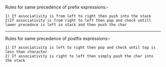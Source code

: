 Rules for same precedence of prefix expressions:-

    1) If associativity is from left to right then push into the stack
    2)If associativity is from right to left then pop and check untill lower precednce is left in stack and then push the char
 ----------------------------------------------------------------------------------------------------------------------------------------
 Rules for same precedence of postfix expressions:-
 
    1) If associativity is left to right then pop and check until top is less than character
    2) If associativity is right to left then simply push the char into the stack
